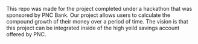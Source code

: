 This repo was made for the project completed under a hackathon that was sponsored by PNC Bank. 
Our project allows users to calculate the compound growth of their money over a period of time.
The vision is that this project can be integrated inside of the high yeild savings account offered by PNC. 

